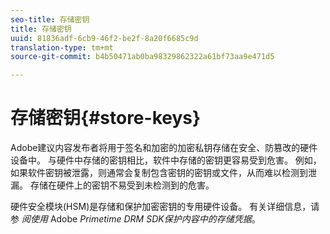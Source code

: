 ```yaml
---
seo-title: 存储密钥
title: 存储密钥
uuid: 81836adf-6cb9-46f2-be2f-8a20f6685c9d
translation-type: tm+mt
source-git-commit: b4b50471ab0ba98329862322a61bf73aa9e471d5

---
```



# 存储密钥{#store-keys}

Adobe建议内容发布者将用于签名和加密的加密私钥存储在安全、防篡改的硬件设备中。 与硬件中存储的密钥相比，软件中存储的密钥更容易受到危害。 例如，如果软件密钥被泄露，则通常会复制包含密钥的密钥或文件，从而难以检测到泄漏。 存储在硬件上的密钥不易受到未检测到的危害。

硬件安全模块(HSM)是存储和保护加密密钥的专用硬件设备。 有关详细信息，请参 *阅使用* Adobe *Primetime DRM SDK保护内容中的存储凭据*。
